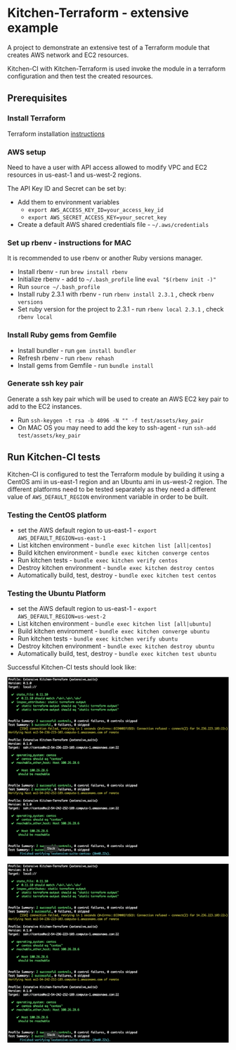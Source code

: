 # Kitchen-Terraform - extensive example

A project to demonstrate an extensive test of a Terraform module that creates AWS network and EC2 resources.

Kitchen-CI with Kitchen-Terraform is used invoke the module in a terraform configuration and then test the created resources.

## Prerequisites

### Install Terraform

Terraform installation [instructions](https://www.terraform.io/downloads.html)

### AWS setup

Need to have a user with API access allowed to modify VPC and EC2 resources in us-east-1 and us-west-2 regions.

The API Key ID and Secret can be set by:

* Add them to environment variables
  * `export AWS_ACCESS_KEY_ID=your_access_key_id`
  * `export AWS_SECRET_ACCESS_KEY=your_secret_key`
* Create a default AWS shared credentials file - `~/.aws/credentials`

### Set up rbenv - instructions for MAC

It is recommended to use rbenv or another Ruby versions manager.

* Install rbenv - run `brew install rbenv`
* Initialize rbenv - add to `~/.bash_profile` line `eval "$(rbenv init -)"`
* Run `source ~/.bash_profile`
* Install ruby 2.3.1 with rbenv - run `rbenv install 2.3.1` , check `rbenv versions`
* Set ruby version for the project to 2.3.1 - run `rbenv local 2.3.1` , check `rbenv local`

### Install Ruby gems from Gemfile

* Install bundler - run `gem install bundler`
* Refresh rbenv - run `rbenv rehash`
* Install gems from Gemfile - run `bundle install`

### Generate ssh key pair

Generate a ssh key pair which will be used to create an AWS EC2 key pair to add to the EC2 instances.

* Run `ssh-keygen -t rsa -b 4096 -N "" -f test/assets/key_pair`
* On MAC OS you may need to add the key to ssh-agent - run `ssh-add test/assets/key_pair`

## Run Kitchen-CI tests

Kitchen-CI is configured to test the Terraform module by building it using a CentOS ami in us-east-1 region and an Ubuntu ami in us-west-2 region. The different platforms need to be tested separately as they need a different value of `AWS_DEFAULT_REGION` environment variable in order to be built.

### Testing the CentOS platform

* set the AWS default region to us-east-1 - `export AWS_DEFAULT_REGION=us-east-1`
* List kitchen environment - `bundle exec kitchen list [all|centos]`
* Build kitchen environment - `bundle exec kitchen converge centos`
* Run kitchen tests - `bundle exec kitchen verify centos`
* Destroy kitchen environment - `bundle exec kitchen destroy centos`
* Automatically build, test, destroy - `bundle exec kitchen test centos`

### Testing the Ubuntu Platform

* set the AWS default region to us-east-1 - `export AWS_DEFAULT_REGION=us-west-2`
* List kitchen environment - `bundle exec kitchen list [all|ubuntu]`
* Build kitchen environment - `bundle exec kitchen converge ubuntu`
* Run kitchen tests - `bundle exec kitchen verify ubuntu`
* Destroy kitchen environment - `bundle exec kitchen destroy ubuntu`
* Automatically build, test, destroy - `bundle exec kitchen test ubuntu`

Successful Kitchen-CI tests should look like:

![Kitchen-CI CentOS test](screenshots/kitchen-centos-pass.png)

![Kitchen-CI Ubuntu test](screenshots/kitchen-ubuntu-pass.png)